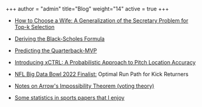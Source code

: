 +++
author = "admin"
title="Blog"
weight="14"
active = true
+++

* [How to Choose a Wife: A Generalization of the Secretary Problem for Top-k Selection](pdf/blog/How_to_Choose_a_Wife.pdf)

* [Deriving the Black-Scholes Formula](pdf/blog/BlackScholes.pdf)

* [Predicting the Quarterback-MVP](pdf/blog/qbmvp.pdf)

* [Introducing xCTRL: A Probabilistic Approach to Pitch Location Accuracy](https://wsb.wharton.upenn.edu/introducing-xctrl-a-probabilistic-approach-to-pitch-location-accuracy/)

* [NFL Big Data Bowl 2022 Finalist:](https://operations.nfl.com/gameday/analytics/big-data-bowl/2022-big-data-bowl-video-gallery-recap) Optimal Run Path for Kick Returners

* [Notes on Arrow's Impossibility Theorem (voting theory)](pdf/blog/Arrows_Impossibility_Theorem.pdf)

<!---
* [Some books and papers that I enjoy(/books_and_papers/)
--->

* [Some statistics in sports papers that I enjoy](/statistics_in_sports_papers/)

<!--- 
* [NFL Big Data Bowl 2025 Finalist:](https://operations.nfl.com/gameday/analytics/big-data-bowl/2025-big-data-bowl-finalists/) [Safety Entropy](https://www.kaggle.com/code/colejacobson/safety-entropy)
    * [slides](pdf/talks/slides_BigDataBowl2025_SafetyEntropy.pdf)

# LOCAL VERSION OF THE BDB ENTRY
[Safety Entropy](pdf/safety_entropy_local/safety_entropy.html)

[NFL Big Data Bowl 2025:](https://www.kaggle.com/competitions/nfl-big-data-bowl-2025)

* [NFL Big Data Bowl 2022 Finalist:](https://operations.nfl.com/gameday/analytics/big-data-bowl/2022-big-data-bowl-video-gallery-recap) [Optimal Run Path for Kick Returners](https://www.kaggle.com/code/tainguyen7597/optimal-run-path-for-kick-returners)
-->
